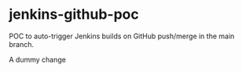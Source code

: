 # jenkins-github-poc
POC to auto-trigger Jenkins builds on GitHub push/merge in the main branch.

A dummy change
